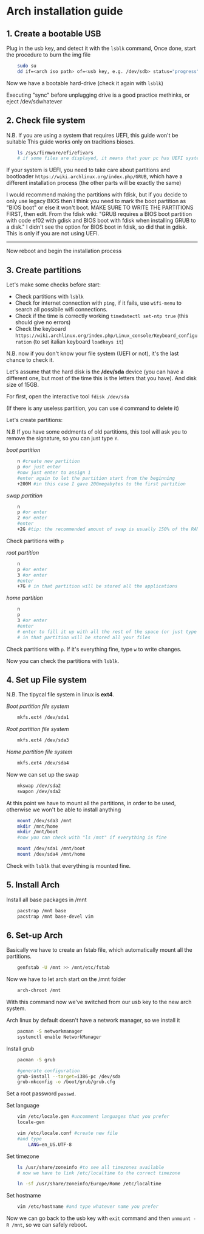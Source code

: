 # Arch installation guide

## 1. Create a bootable USB
Plug in the usb key, and detect it with the ```lsblk``` command, 
Once done, start the procedure to burn the img file
``` bash
    sudo su
    dd if=<arch iso path> of=<usb key, e.g. /dev/sdb> status="progress"
```
Now we have a bootable hard-drive (check it again with ```lsblk```)

Executing "sync" before unplugging drive is a good practice methinks, or eject /dev/sdwhatever

## 2. Check file system
N.B. If you are using a system that requires UEFI, this guide won't be suitable
This guide works only on traditions bioses.

``` bash 
    ls /sys/firmware/efi/efivars
    # if some files are displayed, it means that your pc has UEFI system
```
If your system is UEFI, you need to take care about partitions and bootloader `https://wiki.archlinux.org/index.php/GRUB`, which have a different installation process (the other parts will be exactly the same)

I would recommend making the partitions with fdisk, but if you decide to only use legacy BIOS then I think you need to mark the boot partition as "BIOS boot" or else it won't boot. MAKE SURE TO WRITE THE PARTITIONS FIRST, then edit. From the fdisk wiki: "GRUB requires a BIOS boot partition with code ef02 with gdisk and BIOS boot with fdisk when installing GRUB to a disk." I didn't see the option for BIOS boot in fdisk, so did that in gdisk. This is only if you are not using UEFI.

------

Now reboot and begin the installation process

## 3. Create partitions
Let's make some checks before start:
* Check partitions with ```lsblk```
* Check for internet connection with ```ping```, if it fails, use ```wifi-menu``` to search all possibile wifi connections.
* Check if the time is correctly working
    ```timedatectl set-ntp true``` (this should give no errors)
* Check the keyboard `https://wiki.archlinux.org/index.php/Linux_console/Keyboard_configuration`  (to set italian keyboard `loadkeys it`)

N.B. now if you don't know your file system (UEFI or not), it's the last chance to check it.

Let's assume that the hard disk is the **/dev/sda** device (you can have a different one, but most of the time this is the letters that you have). And disk size of 15GB.

For first, open the interactive tool ```fdisk /dev/sda```

(If there is any useless partition, you can use ```d``` command to delete it)

Let's create partitions:

N.B If you have some oddments of old partitions, this tool will ask you to remove the signature, so you can just type ```Y```.

*boot partition*
```bash
    n #create new partition
    p #or just enter
    #now just enter to assign 1
    #enter again to let the partition start from the beginning
    +200M #in this case I gave 200megabytes to the first partition
```

*swap partition*
``` bash
    n
    p #or enter
    2 #or enter
    #enter
    +2G #tip: the recommended amount of swap is usually 150% of the RAM size
```

Check partitions with ```p```

*root partition*
``` bash
    n
    p #or enter
    3 #or enter
    #enter
    +7G # in that partition will be stored all the applications
```

*home partition*
``` bash
    n
    p 
    3 #or enter
    #enter
    # enter to fill it up with all the rest of the space (or just type the size)
    # in that partition will be stored all your files
```

Check partitions with ```p```.
If it's everything fine, type ```w``` to write changes.

Now you can check the partitions with ```lsblk```.

## 4. Set up File system
N.B. The tipycal file system in linux is **ext4**.

*Boot partition file system*
``` bash
    mkfs.ext4 /dev/sda1
```

*Root partition file system*
``` bash
    mkfs.ext4 /dev/sda3
```

*Home partition file system*
``` bash
    mkfs.ext4 /dev/sda4
```

Now we can set up the swap

``` bash
    mkswap /dev/sda2
    swapon /dev/sda2
```

At this point we have to mount all the partitions, in order to be used, otherwise we won't be able to install anything

``` bash
    mount /dev/sda3 /mnt
    mkdir /mnt/home
    mkdir /mnt/boot
    #now you can check with "ls /mnt" if everything is fine

    mount /dev/sda1 /mnt/boot
    mount /dev/sda4 /mnt/home
```

Check with ```lsblk``` that everything is mounted fine.

## 5. Install Arch
Install all base packages in /mnt

``` bash
    pacstrap /mnt base
    pacstrap /mnt base-devel vim
```

## 6. Set-up Arch
Basically we have to create an fstab file, which automatically mount all the partitions.

``` bash
    genfstab -U /mnt >> /mnt/etc/fstab
``` 

Now we have to let arch start on the /mnt folder
``` bash
    arch-chroot /mnt
``` 
With this command now we've switched from our usb key to the new arch system.

Arch linux by default doesn't have a network manager, so we install it
``` bash
    pacman -S networkmanager
    systemctl enable NetworkManager
``` 

Install grub
``` bash
    pacman -S grub

    #generate configuration
    grub-install --target=i386-pc /dev/sda
    grub-mkconfig -o /boot/grub/grub.cfg
``` 

Set a root password ```passwd```.

Set language
``` bash
    vim /etc/locale.gen #uncomment languages that you prefer
    locale-gen

    vim /etc/locale.conf #create new file
    #and type
        LANG=en_US.UTF-8
``` 

Set timezone
``` bash
    ls /usr/share/zoneinfo #to see all timezones available
    # now we have to link /etc/localtime to the correct timezone

    ln -sf /usr/share/zoneinfo/Europe/Rome /etc/localtime
``` 

Set hostname
``` bash
    vim /etc/hostname #and type whatever name you prefer
```

Now we can go back to the usb key with `exit` command and then `unmount -R /mnt`, so we can safely reboot.
